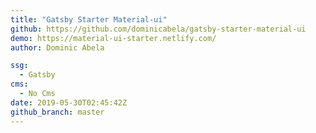 ```yaml
---
title: "Gatsby Starter Material-ui"
github: https://github.com/dominicabela/gatsby-starter-material-ui
demo: https://material-ui-starter.netlify.com/
author: Dominic Abela

ssg:
  - Gatsby
cms:
  - No Cms
date: 2019-05-30T02:45:42Z
github_branch: master
---
```

